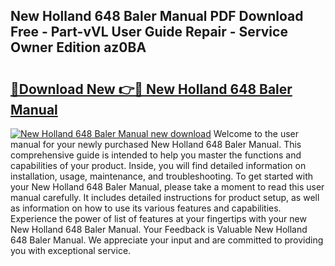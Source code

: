 ## New Holland 648 Baler Manual PDF Download Free - Part-vVL User Guide Repair - Service Owner Edition az0BA

# <h2><a href="http://bc86573.oget.top/?id=New+Holland+648+Baler+Manual">🔗Download New 👉🔴 New Holland 648 Baler Manual</a></h2>

[![New Holland 648 Baler Manual new download](https://i.imgur.com/5g1atiW.png)](http://bc86573.oget.top/?id=New+Holland+648+Baler+Manual)
Welcome to the user manual for your newly purchased New Holland 648 Baler Manual. This comprehensive guide is intended to help you master the functions and capabilities of your product. Inside, you will find detailed information on installation, usage, maintenance, and troubleshooting. To get started with your New Holland 648 Baler Manual, please take a moment to read this user manual carefully. It includes detailed instructions for product setup, as well as information on how to use its various features and capabilities. Experience the power of list of features at your fingertips with your new New Holland 648 Baler Manual. Your Feedback is Valuable New Holland 648 Baler Manual. We appreciate your input and are committed to providing you with exceptional service.
